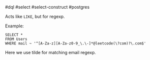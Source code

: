 #dql #select #select-construct #postgres

Acts like `LIKE`, but for regexp.

Example:
```postgresql
SELECT *
FROM Users
WHERE mail ~ '^[A-Za-z][A-Za-z0-9_\.\-]*@leetcode(\?com)?\.com$'
```

Here we use tilde for matching email regexp.